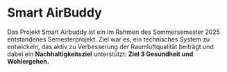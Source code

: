# Smart AirBuddy

Das Projekt Smart Airbuddy ist ein im Rahmen des Sommersemester 2025 entstandenes Semesterprojekt.
Ziel war es, ein technisches System zu entwickeln, das aktiv zu Verbesserung der Raumluftqualität
beiträgt und dabei ein **Nachhaltigkeitsziel** unterstützt: **Ziel 3 Gesundheit und Wohlergehen.**

